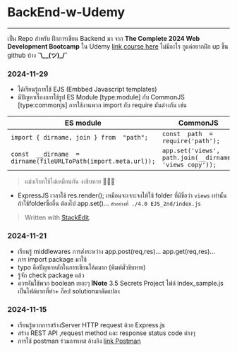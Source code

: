 # BackEnd-w-Udemy
___
เป็น Repo สำหรับ ฝึกการเขียน Backend มา จาก **The Complete 2024 Web Development Bootcamp** ใน Udemy
[link course here](https://www.udemy.com/course/the-complete-web-development-bootcamp/?couponCode=ST20MT111124A)
ไม่มีอะไร กูแค่อยากฝึก up ขึ้น github บ้าง **¯\\__(ツ)_/¯**

### 2024-11-29
- ได้เรียนรู้การใช้ EJS (Embbed Javascript templates)
- มีปัญหาเรื่องการใช้รูป ES Module [type:module] กับ CommonJS [type:commonjs] การใช้งานพวก import กับ require มันต่างกัน เช่น

|ES module  |CommonJS  |
|--|--|
|`import { dirname, join } from  "path";`  |`const  path  =  require('path');`  |
|		`const  __dirname  =  dirname(fileURLToPath(import.meta.url));` |	`app.set('views', path.join(__dirname, 'views copy'));`								|
> แม่งเรียกใช้ไม่เหมือนกัน งงชิบหาย 🤔🤔🤔
- ExpressJS เวลาใช้ res.render(); เหมือนจะเจาะจงให้ใช้ folder ที่มีชื่อว่า `views` เท่านั้น ถ้าใช้folderขื่ออื่น ต้องไป app.set()... `ตัวอย่างที่ ./4.0 EJS_2nd/index.js`

> Written with [StackEdit](https://stackedit.io/).

### 2024-11-21
 - เรียนรู้ middlewares การส่งระหว่าง app.post(req,res)... app.get(req,res)... 
 - การ import package มาใช้
 - typo คือปัญหาหลักในการเขียนโค้ดมาก (พิมพ์มั่วชิบหาย)
 - รู้จัก check package แล้ว
 - ควรหันใช้พวก boolean เยอะๆ
 **❕Note** 3.5 Secrets Project ไฟล์ index_sample.js เป็นไฟล์แรกที่ทำ+ ก็อป solutionมาดัดแปลง

### 2024-11-15
- เรียนรู้พวกการสร้างServer HTTP request ด้วย Express.js 
- สร้าง REST API ,request method และ response status code ต่างๆ 
- การใช้ postman ร่วมการเทส อ้างอิง [link Postman](https://www.postman.com/material-participant-17611053/learning-webdev/overview)